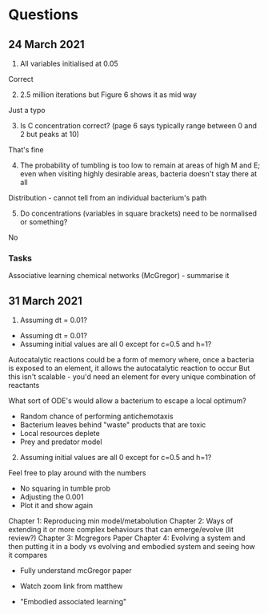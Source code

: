 # Questions

## 24 March 2021

1. All variables initialised at 0.05

 Correct

2. 2.5 million iterations but Figure 6 shows it as mid way

 Just a typo

3. Is C concentration correct? (page 6 says typically range between 0 and 2 but peaks at 10)

 That's fine

4. The probability of tumbling is too low to remain at areas of high M and E; even when visiting highly desirable areas, bacteria doesn't stay there at all

 Distribution - cannot tell from an individual bacterium's path

5. Do concentrations (variables in square brackets) need to be normalised or something?

 No

 ### Tasks

Associative learning chemical networks (McGregor) - summarise it

## 31 March 2021

1. Assuming dt = 0.01?

 

- Assuming dt = 0.01?
- Assuming initial values are all 0 except for c=0.5 and h=1?


Autocatalytic reactions could be a form of memory where, once a bacteria is exposed to an element, it allows the autocatalytic reaction to occur
But this isn't scalable - you'd need an element for every unique combination of reactants

What sort of ODE's would allow a bacterium to escape a local optimum?
  - Random chance of performing antichemotaxis
  - Bacterium leaves behind "waste" products that are toxic
  - Local resources deplete
  - Prey and predator model
2. Assuming initial values are all 0 except for c=0.5 and h=1?


Feel free to play around with the numbers
 - No squaring in tumble prob
 - Adjusting the 0.001
 - Plot it and show again

Chapter 1: Reproducing min model/metabolution
Chapter 2: Ways of extending it or more complex behaviours that can emerge/evolve (lit review?)
Chapter 3: Mcgregors Paper
Chapter 4: Evolving a system and then putting it in a body vs evolving and embodied system and seeing how it compares

- Fully understand mcGregor paper

- Watch zoom link from matthew

- "Embodied associated learning"